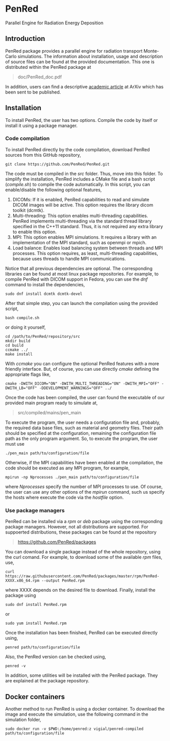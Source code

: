 # PenRed
Parallel Engine for Radiation Energy Deposition


## Introduction

PenRed package provides a parallel engine for radiation transport Monte-Carlo simulations. The information about installation, usage and description of source files can be found at the provided documentation. This one is distributed within the PenRed package at

> doc/PenRed_doc.pdf

In addition, users can find a descriptive [academic article](https://arxiv.org/abs/2003.00796) at ArXiv which has been sent to be published.



## Installation

To install PenRed, the user has two options. Compile the code by itself or install it using a package manager.

### Code compilation

To install PenRed directly by the code compilation, download PenRed sources from this GitHub repository,

```
git clone https://github.com/PenRed/PenRed.git
```

The code must be compiled in the *src* folder. Thus, move into this folder. To simplify the installation, PenRed includes a CMake file and a bash script (*compile.sh*) to compile the code automatically. In this script, you can enable/disable the following optional features,

1. DICOMs: If it is enabled, PenRed capabilities to read and simulate DICOM images will be active. This option requires the library dicom toolkit (dcmtk).
2. Multi-threading: This option enables multi-threading capabilities. PenRed implements multi-threading via the standard thread library specified in the C++11 standard. Thus, it is not required any extra library to enable this option.
3. MPI: This option enables MPI simulations. It requires a library with an implementation of the MPI standard, such as openmpi or mpich.
4. Load balance: Enables load balancing system between threads and MPI processes. This option requires, as least, multi-threading capabilities, because uses threads to handle MPI communications.

Notice that all previous dependencies are optional. The corresponding libraries can be found at most linux package repositories. For example, to compile PenRed with DICOM support in Fedora, you can use the *dnf* command to install the dependencies,

```
sudo dnf install dcmtk dcmtk-devel
```

After that simple step, you can launch the compilation using the provided script,
```
bash compile.sh
```

or doing it yourself,

```
cd /path/to/PenRed/repository/src
mkdir build
cd build
ccmake ../
make install
```

With *ccmake* you can configure the optional PenRed features with a more friendly interface. But, of course, you can use directly *cmake* defining the appropriate flags like,

```
cmake -DWITH_DICOM="ON" -DWITH_MULTI_THREADING="ON" -DWITH_MPI="OFF" -DWITH_LB="OFF" -DDEVELOPMENT_WARNINGS="OFF" ../
```

Once the code has been compiled, the user can found the executable of our provided main program ready to simulate at,

> src/compiled/mains/pen_main

To execute the program, the user needs a configuration file and, probably, the required data base files, such as material and geometry files. Their path should be specified at the configuration, remaining the configuration file path as the only program argument. So, to execute the program, the user must use 

```
./pen_main path/to/configuration/file
```

Otherwise, if the MPI capabilities have been enabled at the compilation, the code should be executed as any MPI program, for example,

```
mpirun -np Nprocesses ./pen_main path/to/configuration/file
```

where *Nprocesses* specify the number of MPI processes to use. Of course, the user can use any other options of the *mpirun* command, such us specify the hosts where execute the code via the *hostfile* option.

### Use package managers

PenRed can be installed via a *rpm* or *deb* package using the corresponding package managers. However, not all distributions are supported. For suppoerted distributions, these packages can be found at the repository 

> https://github.com/PenRed/packages

You can download a single package instead of the whole repository, using the curl comand. For example, to 
download some of the available *rpm* files, use,

```
curl https://raw.githubusercontent.com/PenRed/packages/master/rpm/PenRed-XXXX.x86_64.rpm --output PenRed.rpm
```

where XXXX depends on the desired file to download. Finally, install the package using

```
sudo dnf install PenRed.rpm
```

or

```
sudo yum install PenRed.rpm
```

Once the installation has been finished, PenRed can be executed directly using,

```
penred path/to/configuration/file
```

Also, the PenRed version can be checked using,

```
penred -v
```

In addition, some utilities will be installed with the PenRed package. They are explained at the package repository.

## Docker containers

Another method to run PenRed is using a docker container. To download the image and execute the simulation, use the following command in the simulation folder,

```
sudo docker run -v $PWD:/home/penred:z vigial/penred-compiled path/to/configuration/file
```

